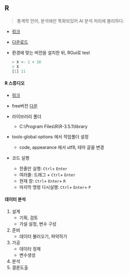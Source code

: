 ## R

> 통계학 언어, 분석에만 특화되있어 AI 분석 처리에 불리하다.

* [링크](https://www.r-project.org/)
* [다운로드](https://ftp.harukasan.org/CRAN/)

* 환경에 맞는 버전을 설치한 뒤, RGui로 test

  ```r
  > X <- 1 + 10
  > X
  [1] 11
  ```



#### R 스튜디오

* [링크](https://rstudio.com/)
* free버전 [다운](https://rstudio.com/products/rstudio/download/#download)
* 라이브러리 폴더
  * C:\Program Files\R\R-3.5.1\library

* tools-global options 에서 작업폴더 설정
  * code, appearance 에서 utf8, 테마 글꼴 변경
* 코드 실행
  * 한줄만 실행:  `Ctrl`+ `Enter`
  * 여러줄: 드래그 +  `Ctrl`+ `Enter`
  * 현재 창: `Ctrl`+ `Enter`+ `R`
  * 마지막 명령 다시실행: `Ctrl`+ `Enter`+ `P`



#### 데이터 분석

1. 설계
   * 기획, 검토
   * 가설 설정, 변수 구성
2. 준비
   * 데이터 불러오기, 파악하기
3. 가공
   * 데이터 정제
   * 변수생성
4. 분석
5. 결론도출



